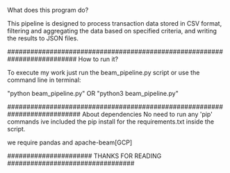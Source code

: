 What does this program do?

This pipeline is designed to process transaction data stored in CSV format, filtering and aggregating the data based on specified criteria, and writing the results to JSON files.

##########################################################################
How to run it?

To execute my work just run the beam_pipeline.py script or use the command line in terminal:

"python beam_pipeline.py" 
OR
"python3 beam_pipeline.py"

###########################################################################
About dependencies
No need to run any 'pip' commands
ive included the pip install for the requirements.txt inside the script. 

we require pandas and apache-beam[GCP]

###################### THANKS FOR READING #################################

